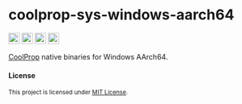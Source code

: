 # coolprop-sys-windows-aarch64

[<img alt="GitHub" src="https://img.shields.io/badge/github-8da0cb?style=for-the-badge&labelColor=555555&logo=github" height="22">](https://github.com/portyanikhin/rfluids)
[<img alt="docs.rs" src="https://img.shields.io/badge/docs.rs-66c2a5?style=for-the-badge&labelColor=555555&logo=docs.rs" height="22">](https://docs.rs/coolprop-sys)
[<img alt="crates.io" src="https://img.shields.io/crates/v/coolprop-sys?style=for-the-badge&logo=rust&labelColor=555555&color=fc8d62" height="22">](https://crates.io/crates/coolprop-sys)
[<img alt="CI" src="https://img.shields.io/github/actions/workflow/status/portyanikhin/rfluids/ci.yml?style=for-the-badge&logo=githubactions&logoColor=ffffff&label=ci&labelColor=555555" height="22">](https://github.com/portyanikhin/rfluids/actions/workflows/ci.yml)

[CoolProp](https://coolprop.github.io/CoolProp/) native binaries for Windows AArch64.

#### License

<sup>
This project is licensed under
<a href="https://github.com/portyanikhin/rfluids/blob/main/LICENSE">MIT License</a>.
</sup>
